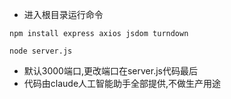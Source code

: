 - 进入根目录运行命令
```
npm install express axios jsdom turndown
```
```
node server.js
```
- 默认3000端口,更改端口在server.js代码最后
- 代码由claude人工智能助手全部提供,不做生产用途
